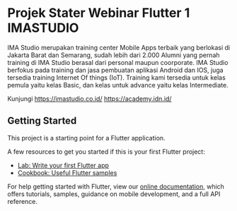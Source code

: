 # Projek Stater Webinar Flutter 1 IMASTUDIO

IMA Studio merupakan training center Mobile Apps terbaik yang berlokasi di Jakarta Barat dan Semarang, sudah lebih dari 2.000 Alumni yang pernah training  di IMA Studio berasal dari personal maupun coorporate. IMA Studio berfokus pada training dan jasa pembuatan aplikasi Android dan IOS, juga tersedia training Internet Of things (IoT). Training kami tersedia untuk kelas pemula yaitu kelas Basic, dan kelas untuk advance yaitu kelas Intermediate.

Kunjungi 
https://imastudio.co.id/ 
https://academy.idn.id/

## Getting Started

This project is a starting point for a Flutter application.

A few resources to get you started if this is your first Flutter project:

- [Lab: Write your first Flutter app](https://flutter.dev/docs/get-started/codelab)
- [Cookbook: Useful Flutter samples](https://flutter.dev/docs/cookbook)

For help getting started with Flutter, view our
[online documentation](https://flutter.dev/docs), which offers tutorials,
samples, guidance on mobile development, and a full API reference.
